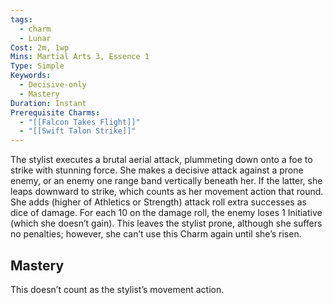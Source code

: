 ```yaml
---
tags:
  - charm
  - Lunar
Cost: 2m, 1wp
Mins: Martial Arts 3, Essence 1
Type: Simple
Keywords:
  - Decisive-only
  - Mastery
Duration: Instant
Prerequisite Charms:
  - "[[Falcon Takes Flight]]"
  - "[[Swift Talon Strike]]"
---
```

The stylist executes a brutal aerial attack, plummeting down onto a foe to strike with stunning force. She makes a decisive attack against a prone enemy, or an enemy one range band vertically beneath her. If the latter, she leaps downward to strike, which counts as her movement action that round. She adds (higher of Athletics or Strength) attack roll extra successes as dice of damage. For each 10 on the damage roll, the enemy loses 1 Initiative (which she doesn’t gain). This leaves the stylist prone, although she suffers no penalties; however, she can’t use this Charm again until she’s risen. 
## Mastery

This doesn’t count as the stylist’s movement action.